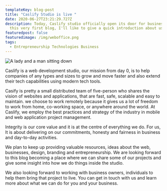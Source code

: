 ```yaml
---
templateKey: blog-post
title: "Caslify Studio is live "
date: 2020-06-27T23:21:29.727Z
description: Today, Caslify studio officially open its door for business.  In
  this very first blog, I'll like to give a quick introduction about us.
featuredpost: false
featuredimage: /img/weboffice.png
tags:
  - Entrepreneurship Technologies Business
---
```

![A lady and a man sitting down](/img/weboffice.png "Office")

Caslify is a web development studio, our mission from day 0,  is to help companies of any types and sizes to grow and move faster and also extend their tech capabilities using modern tech tools. 

Casify is pretty a  small distributed team of five-person who shares the vision of websites and applications, that are fast, safe, scalable and easy to maintain.  we choose to work remotely because it gives us a lot of freedom to work from home, co-working space, or anywhere around the world.
At Caslify, we employ the best practices and strategy of the industry in mobile and web application project management.

Integrity is our core value and it is at the centre of everything we do. For us, It is about delivering on our commitments, honesty and fairness in business and day-to-day activities.

We plan to keep up providing valuable resources, ideas about the web, businesses, design, branding and entrepreneurship. We are looking forward to this blog becoming a place where we can share some of our projects and give some insight into how we do things inside the studio.

We also looking forward to working with business owners, individuals to help them bring that project to live. You can get in touch with us and learn more about what we can do for you and your  business.